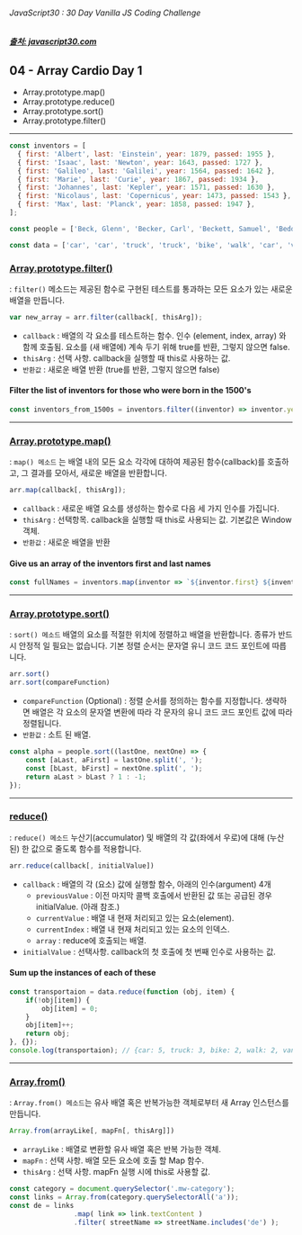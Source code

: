 ###### JavaScript30 : 30 Day Vanilla JS Coding Challenge

##### [출처: javascript30.com](https://javascript30.com/)

## 04 - Array Cardio Day 1
- Array.prototype.map()
- Array.prototype.reduce()
- Array.prototype.sort()
- Array.prototype.filter()

---

```js
const inventors = [
  { first: 'Albert', last: 'Einstein', year: 1879, passed: 1955 },
  { first: 'Isaac', last: 'Newton', year: 1643, passed: 1727 },
  { first: 'Galileo', last: 'Galilei', year: 1564, passed: 1642 },
  { first: 'Marie', last: 'Curie', year: 1867, passed: 1934 },
  { first: 'Johannes', last: 'Kepler', year: 1571, passed: 1630 },
  { first: 'Nicolaus', last: 'Copernicus', year: 1473, passed: 1543 },
  { first: 'Max', last: 'Planck', year: 1858, passed: 1947 },
];

const people = ['Beck, Glenn', 'Becker, Carl', 'Beckett, Samuel', 'Beddoes, Mick', 'Beecher, Henry', 'Beethoven, Ludwig', 'Begin, Menachem', 'Belloc, Hilaire', 'Bellow, Saul', 'Benchley, Robert', 'Benenson, Peter', 'Ben-Gurion, David', 'Benjamin, Walter', 'Benn, Tony', 'Bennington, Chester', 'Benson, Leana', 'Bent, Silas', 'Bentsen, Lloyd', 'Berger, Ric', 'Bergman, Ingmar', 'Berio, Luciano', 'Berle, Milton', 'Berlin, Irving', 'Berne, Eric', 'Bernhard, Sandra', 'Berra, Yogi', 'Berry, Halle', 'Berry, Wendell', 'Bethea, Erin', 'Bevan, Aneurin', 'Bevel, Ken', 'Biden, Joseph', 'Bierce, Ambrose', 'Biko, Steve', 'Billings, Josh', 'Biondo, Frank', 'Birrell, Augustine', 'Black Elk', 'Blair, Robert', 'Blair, Tony', 'Blake, William'];

const data = ['car', 'car', 'truck', 'truck', 'bike', 'walk', 'car', 'van', 'bike', 'walk', 'car', 'van', 'car', 'truck'];
```

### [Array.prototype.filter()](https://developer.mozilla.org/ko/docs/Web/JavaScript/Reference/Global_Objects/Array/filter)
: `filter()` 메소드는 제공된 함수로 구현된 테스트를 통과하는 모든 요소가 있는 새로운 배열을 만듭니다. <br>

```js
var new_array = arr.filter(callback[, thisArg]);
```
- `callback` : 배열의 각 요소를 테스트하는 함수. 인수 (element, index, array) 와 함께 호출됨. 요소를 (새 배열에) 계속 두기 위해 true를 반환, 그렇지 않으면 false.
- `thisArg` : 선택 사항. callback을 실행할 때 this로 사용하는 값.
- `반환값` : 새로운 배열 반환 (true를 반환, 그렇지 않으면 false)

#### Filter the list of inventors for those who were born in the 1500's

```js
const inventors_from_1500s = inventors.filter((inventor) => inventor.year >= 1500 && inventor.year < 1600);
```

---

### [Array.prototype.map()](https://developer.mozilla.org/ko/docs/Web/JavaScript/Reference/Global_Objects/Array/map)
: `map() 메소드` 는 배열 내의 모든 요소 각각에 대하여  제공된 함수(callback)를 호출하고, 그 결과를 모아서, 새로운 배열을 반환합니다. <br>

```js
arr.map(callback[, thisArg]);
```

- `callback` : 새로운 배열 요소를 생성하는 함수로 다음 세 가지 인수를 가집니다.
- `thisArg` : 선택항목. callback을 실행할 때 this로 사용되는 값. 기본값은 Window 객체.
- `반환값` : 새로운 배열을 반환

#### Give us an array of the inventors first and last names

```js
const fullNames = inventors.map(inventor => `${inventor.first} ${inventor.last}`);
```

---

### [Array.prototype.sort()](https://developer.mozilla.org/ko/docs/Web/JavaScript/Reference/Global_Objects/Array/sort)
: `sort() 메소드` 배열의 요소를 적절한 위치에 정렬하고 배열을 반환합니다. 종류가 반드시 안정적 일 필요는 없습니다. 기본 정렬 순서는 문자열 유니 코드 코드 포인트에 따릅니다.<br>

```js
arr.sort()
arr.sort(compareFunction)
```

- `compareFunction` (Optional) : 정렬 순서를 정의하는 함수를 지정합니다. 생략하면 배열은 각 요소의 문자열 변환에 따라 각 문자의 유니 코드 코드 포인트 값에 따라 정렬됩니다.
- `반환값` : 소트 된 배열.

```js
const alpha = people.sort((lastOne, nextOne) => {
    const [aLast, aFirst] = lastOne.split(', ');
    const [bLast, bFirst] = nextOne.split(', ');
    return aLast > bLast ? 1 : -1;
});
```

---

### [reduce()](https://developer.mozilla.org/ko/docs/Web/JavaScript/Reference/Global_Objects/Array/Reduce)
: `reduce() 메소드` 누산기(accumulator) 및 배열의 각 값(좌에서 우로)에 대해 (누산된) 한 값으로 줄도록 함수를 적용합니다. <br>

```js
arr.reduce(callback[, initialValue])
```

- `callback` : 배열의 각 (요소) 값에 실행할 함수, 아래의 인수(argument) 4개
    - `previousValue` : 이전 마지막 콜백 호출에서 반환된 값 또는 공급된 경우 initialValue. (아래 참조.)
    - `currentValue` : 배열 내 현재 처리되고 있는 요소(element).
    - `currentIndex` : 배열 내 현재 처리되고 있는 요소의 인덱스.
    - `array` : reduce에 호출되는 배열. <br>
- `initialValue` : 선택사항. callback의 첫 호출에 첫 번째 인수로 사용하는 값.

#### Sum up the instances of each of these

```js
const transportaion = data.reduce(function (obj, item) {
    if(!obj[item]) {
        obj[item] = 0;
    }
    obj[item]++;
    return obj;
}, {});
console.log(transportaion); // {car: 5, truck: 3, bike: 2, walk: 2, van: 2}
```

---

### [Array.from()](https://developer.mozilla.org/ko/docs/Web/JavaScript/Reference/Global_Objects/Array/from)
: `Array.from() 메소드`는 유사 배열 혹은 반복가능한 객체로부터 새 Array 인스턴스를 만듭니다.<br>

```js
Array.from(arrayLike[, mapFn[, thisArg]])
```

- `arrayLike` : 배열로 변환할 유사 배열 혹은 반복 가능한 객체.
- `mapFn` : 선택 사항. 배열 모든 요소에 호출 할 Map 함수.
- `thisArg` : 선택 사항. mapFn 실행 시에 this로 사용할 값.

```js
const category = document.querySelector('.mw-category');
const links = Array.from(category.querySelectorAll('a'));
const de = links
                .map( link => link.textContent )
                .filter( streetName => streetName.includes('de') );
```

